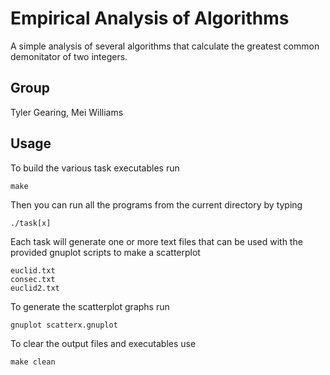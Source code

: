 # Empirical Analysis of Algorithms


A simple analysis of several algorithms that calculate the greatest common demonitator of two integers.

## Group

Tyler Gearing, Mei Williams


Usage
-----

To build the various task executables run
```
make
```

Then you can run all the programs from the current directory by typing
```
./task[x]
```

Each task will generate one or more text files that can be used with the provided gnuplot scripts to make a scatterplot
```
euclid.txt
consec.txt
euclid2.txt
```

To generate the scatterplot graphs run
```
gnuplot scatterx.gnuplot
```

To clear the output files and executables use
```
make clean
```
